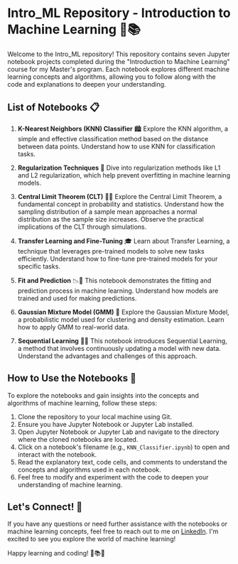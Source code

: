 # Intro_ML Repository - Introduction to Machine Learning 🤖📚

Welcome to the Intro_ML repository! This repository contains seven Jupyter notebook projects completed during the "Introduction to Machine Learning" course for my Master's program. Each notebook explores different machine learning concepts and algorithms, allowing you to follow along with the code and explanations to deepen your understanding.

## List of Notebooks 📋

1. **K-Nearest Neighbors (KNN) Classifier** 🏙️
   Explore the KNN algorithm, a simple and effective classification method based on the distance between data points. Understand how to use KNN for classification tasks.

2. **Regularization Techniques** 🧊
   Dive into regularization methods like L1 and L2 regularization, which help prevent overfitting in machine learning models.

3. **Central Limit Theorem (CLT)** 🔢📏
   Explore the Central Limit Theorem, a fundamental concept in probability and statistics. Understand how the sampling distribution of a sample mean approaches a normal distribution as the sample size increases. Observe the practical implications of the CLT through simulations.

4. **Transfer Learning and Fine-Tuning** 🎓
   Learn about Transfer Learning, a technique that leverages pre-trained models to solve new tasks efficiently. Understand how to fine-tune pre-trained models for your specific tasks.

5. **Fit and Prediction** 📉🔮
   This notebook demonstrates the fitting and prediction process in machine learning. Understand how models are trained and used for making predictions.

6. **Gaussian Mixture Model (GMM)** 🌟
   Explore the Gaussian Mixture Model, a probabilistic model used for clustering and density estimation. Learn how to apply GMM to real-world data.

7. **Sequential Learning** 🔄🧠
   This notebook introduces Sequential Learning, a method that involves continuously updating a model with new data. Understand the advantages and challenges of this approach.

## How to Use the Notebooks 🚀

To explore the notebooks and gain insights into the concepts and algorithms of machine learning, follow these steps:

1. Clone the repository to your local machine using Git.
2. Ensure you have Jupyter Notebook or Jupyter Lab installed.
3. Open Jupyter Notebook or Jupyter Lab and navigate to the directory where the cloned notebooks are located.
4. Click on a notebook's filename (e.g., `KNN_Classifier.ipynb`) to open and interact with the notebook.
5. Read the explanatory text, code cells, and comments to understand the concepts and algorithms used in each notebook.
6. Feel free to modify and experiment with the code to deepen your understanding of machine learning.

## Let's Connect! 🤝

If you have any questions or need further assistance with the notebooks or machine learning concepts, feel free to reach out to me on [LinkedIn](https://www.linkedin.com/in/misabellerv). I'm excited to see you explore the world of machine learning!

Happy learning and coding! 🤖📚🚀
